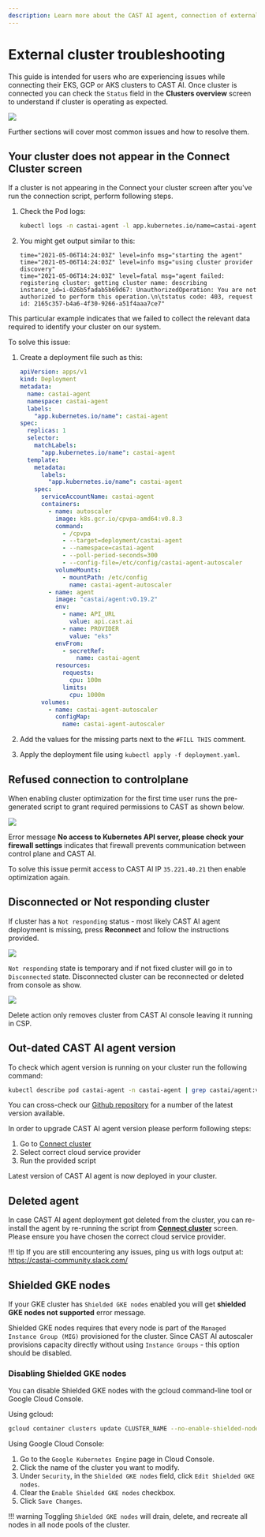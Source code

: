 ```yaml
---
description: Learn more about the CAST AI agent, connection of external clusters to CAST and get help if you need to do some troubleshooting.
---
```


# External cluster troubleshooting

This guide is intended for users who are experiencing issues while connecting their EKS, GCP or AKS clusters to CAST AI. Once cluster is connected you can check the `Status` field in the **Clusters overview** screen to understand if cluster is operating as expected.

![](external-clusters/cluster-dashboard.png)

Further sections will cover most common issues and how to resolve them.

## Your cluster does not appear in the Connect Cluster screen

If a cluster is not appearing in the Connect your cluster screen after you've run the connection script, perform following steps.

1. Check the Pod logs:

    ```sh
    kubectl logs -n castai-agent -l app.kubernetes.io/name=castai-agent
    ```

2. You might get output similar to this:

    ```text
    time="2021-05-06T14:24:03Z" level=info msg="starting the agent"
    time="2021-05-06T14:24:03Z" level=info msg="using cluster provider discovery"
    time="2021-05-06T14:24:03Z" level=fatal msg="agent failed: registering cluster: getting cluster name: describing instance_id=i-026b5fadab5b69d67: UnauthorizedOperation: You are not authorized to perform this operation.\n\tstatus code: 403, request id: 2165c357-b4a6-4f30-9266-a51f4aaa7ce7"
    ```

This particular example indicates that we failed to collect the relevant data required to identify your cluster on our system.

To solve this issue:

1. Create a deployment file such as this:

    ```yaml
    apiVersion: apps/v1
    kind: Deployment
    metadata:
      name: castai-agent
      namespace: castai-agent
      labels:
        "app.kubernetes.io/name": castai-agent
    spec:
      replicas: 1
      selector:
        matchLabels:
          "app.kubernetes.io/name": castai-agent
      template:
        metadata:
          labels:
            "app.kubernetes.io/name": castai-agent
        spec:
          serviceAccountName: castai-agent
          containers:
            - name: autoscaler
              image: k8s.gcr.io/cpvpa-amd64:v0.8.3
              command:
                - /cpvpa
                - --target=deployment/castai-agent
                - --namespace=castai-agent
                - --poll-period-seconds=300
                - --config-file=/etc/config/castai-agent-autoscaler
              volumeMounts:
                - mountPath: /etc/config
                  name: castai-agent-autoscaler
            - name: agent
              image: "castai/agent:v0.19.2"
              env:
                - name: API_URL
                  value: api.cast.ai
                - name: PROVIDER
                  value: "eks"
              envFrom:
                - secretRef:
                    name: castai-agent
              resources:
                requests:
                  cpu: 100m
                limits:
                  cpu: 1000m
          volumes:
            - name: castai-agent-autoscaler
              configMap:
                name: castai-agent-autoscaler
    ```

2. Add the values for the missing parts next to the `#FILL THIS` comment.

3. Apply the deployment file using `kubectl apply -f deployment.yaml`.

## Refused connection to controlplane

When enabling cluster optimization for the first time user runs the pre-generated script to grant required permissions to CAST as shown below.

![](external-clusters/enable-optimization.png)

Error message **No access to Kubernetes API server, please check your firewall settings** indicates that firewall prevents communication between control plane and CAST AI.

To solve this issue permit access to CAST AI IP `35.221.40.21` then enable optimization again.

## Disconnected or Not responding cluster

If cluster has a `Not responding` status - most likely CAST AI agent deployment is missing, press **Reconnect** and follow the instructions provided.

![](external-clusters/reconnect-cluster.png)

`Not responding` state is temporary and if not fixed cluster will go in to `Disconnected` state. Disconnected cluster can be reconnected or deleted from console as show.

![](external-clusters/disconnected-cluster.png)

Delete action only removes cluster from CAST AI console leaving it running in CSP.

## Out-dated CAST AI agent version

To check which agent version is running on your cluster run the following command:

  ```sh
  kubectl describe pod castai-agent -n castai-agent | grep castai/agent:v
  ```

You can cross-check our [Github repository](https://github.com/castai/k8s-agent) for a number of the latest version available.

In order to upgrade CAST AI agent version please perform following steps:

1. Go to [Connect cluster](https://console.cast.ai/external-clusters/new)
2. Select correct cloud service provider
3. Run the provided script

Latest version of CAST AI agent is now deployed in your cluster.

## Deleted agent

In case CAST AI agent deployment got deleted from the cluster, you can re-install the agent by re-running the script from [**Connect cluster**](https://console.cast.ai/external-clusters/new) screen. Please ensure you have chosen the correct cloud service provider.

!!! tip
      If you are still encountering any issues, ping us with logs output at:
      <https://castai-community.slack.com/>

## Shielded GKE nodes

If your GKE cluster has `Shielded GKE nodes` enabled you will get **shielded GKE nodes not supported** error message.

Shielded GKE nodes requires that every node is part of the `Managed Instance Group (MIG)` provisioned for the cluster.
Since CAST AI autoscaler provisions capacity directly without using `Instance Groups` - this option should be disabled.

### Disabling Shielded GKE nodes

You can disable Shielded GKE nodes with the gcloud command-line tool or Google Cloud Console.

Using gcloud:

```bash
gcloud container clusters update CLUSTER_NAME --no-enable-shielded-nodes
```

Using Google Cloud Console:

1. Go to the `Google Kubernetes Engine` page in Cloud Console.
2. Click the name of the cluster you want to modify.
3. Under `Security`, in the `Shielded GKE nodes` field, click `Edit Shielded GKE nodes`.
4. Clear the `Enable Shielded GKE nodes` checkbox.
5. Click `Save Changes`.

!!! warning
        Toggling `Shielded GKE nodes` will drain, delete, and recreate all nodes in all node pools of the cluster.